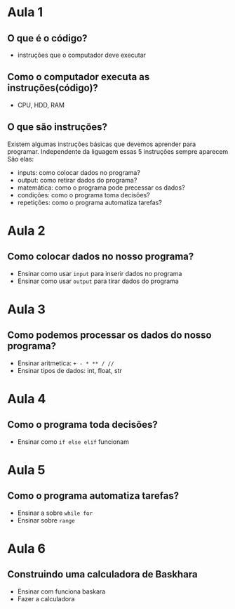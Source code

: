 # Aula 1

## O que é o código?

- instruções que o computador deve executar

## Como o computador executa as instruções(código)?

- CPU, HDD, RAM

## O que são instruções?

Existem algumas instruções básicas que devemos aprender para programar.
Independente da liguagem essas 5 instruções sempre aparecem
São elas:

- inputs: como colocar dados no programa?
- output: como retirar dados do programa?
- matemática: como o programa pode precessar os dados?
- condições: como o programa toma decisões?
- repetições: como o programa automatiza tarefas?

# Aula 2

## Como colocar dados no nosso programa?

- Ensinar como usar `input` para inserir dados no programa
- Ensinar como usar `output` para tirar dados do programa

# Aula 3

## Como podemos processar os dados do nosso programa?

- Ensinar aritmetica: `+ - * ** / //`
- Ensinar tipos de dados: int, float, str

# Aula 4

## Como o programa toda decisões?

- Ensinar como `if else elif` funcionam

# Aula 5

## Como o programa automatiza tarefas?

- Ensinar a sobre `while for`
- Ensinar sobre `range`

# Aula 6

## Construindo uma calculadora de Baskhara

- Ensinar com funciona baskara
- Fazer a calculadora